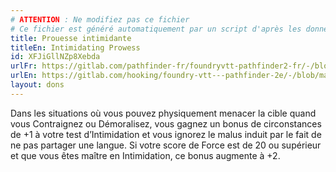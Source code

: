 ```yaml
---
# ATTENTION : Ne modifiez pas ce fichier
# Ce fichier est généré automatiquement par un script d'après les données du module Foundry VTT officiel et de sa traduction
title: Prouesse intimidante
titleEn: Intimidating Prowess
id: XFJiGllNZp8Xebda
urlFr: https://gitlab.com/pathfinder-fr/foundryvtt-pathfinder2-fr/-/blob/master/data/feats/XFJiGllNZp8Xebda.htm
urlEn: https://gitlab.com/hooking/foundry-vtt---pathfinder-2e/-/blob/master/packs/data/feats.db/intimidating-prowess.json
layout: dons
---
```

Dans les situations où vous pouvez physiquement menacer la cible quand vous Contraignez ou Démoralisez, vous gagnez un bonus de circonstances de +1 à votre test d’Intimidation et vous ignorez le malus induit par le fait de ne pas partager une langue. Si votre score de Force est de 20 ou supérieur et que vous êtes maître en Intimidation, ce bonus augmente à +2.
